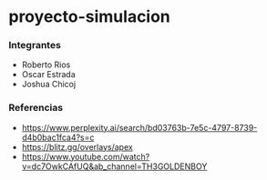 # proyecto-simulacion

### Integrantes

- Roberto Rios
- Oscar Estrada
- Joshua Chicoj

### Referencias

- https://www.perplexity.ai/search/bd03763b-7e5c-4797-8739-d4b0bac1fca4?s=c
- https://blitz.gg/overlays/apex
- https://www.youtube.com/watch?v=dc7OwkCAfUQ&ab_channel=TH3GOLDENBOY

